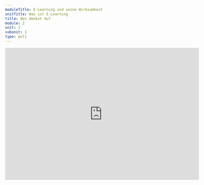 ```yaml
---
moduleTitle: E-Learning und seine Wirksamkeit
unitTitle: Was ist E-Learning
title: Was denkst du? 
module: 2
unit: 1
subunit: 1
type: poll
---
```




<iframe src="https://docs.google.com/forms/d/e/1FAIpQLSeLXODRO90DDNmEdw3ojDrNaB2cGPs-zpxJGMp6I_NzMYWPmg/viewform?embedded=true" width="640" height="435" frameborder="0" marginheight="0" marginwidth="0">Loading...</iframe>